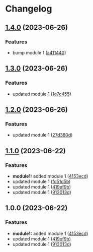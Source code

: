 # Changelog

## [1.4.0](https://github.com/ekkinox/go-modules/compare/module1/v1.3.0...module1/v1.4.0) (2023-06-26)


### Features

* bump module 1 ([a411440](https://github.com/ekkinox/go-modules/commit/a4114401f709f5a1ecd826a44c6c340945882590))

## [1.3.0](https://github.com/ekkinox/go-modules/compare/module1/v1.2.0...module1/v1.3.0) (2023-06-26)


### Features

* updated module 1 ([1e7c455](https://github.com/ekkinox/go-modules/commit/1e7c455e0e241ca5cc4e08cc035e88aee3312048))

## [1.2.0](https://github.com/ekkinox/go-modules/compare/module1/v1.1.0...module1/v1.2.0) (2023-06-26)


### Features

* updated module 1 ([27d380d](https://github.com/ekkinox/go-modules/commit/27d380dafb043abcf8e77b86f9ac7f4329575635))

## [1.1.0](https://github.com/ekkinox/go-modules/compare/module1-v1.0.0...module1/v1.1.0) (2023-06-22)


### Features

* **module1:** added module 1 ([4153ecd](https://github.com/ekkinox/go-modules/commit/4153ecd85804827a07f49f4c7cf0f519c2733d7f))
* updated module 1 ([fd51d5b](https://github.com/ekkinox/go-modules/commit/fd51d5bc3afd0d3ec827098a3ab9734ec3c7aa45))
* updated module 1 ([419ef9b](https://github.com/ekkinox/go-modules/commit/419ef9bc7349685fc1243ce7d069303cb2394839))
* updated module 1 ([913013d](https://github.com/ekkinox/go-modules/commit/913013da9321b464ac9420690bd7ab2dcd3268d0))

## 1.0.0 (2023-06-22)


### Features

* **module1:** added module 1 ([4153ecd](https://github.com/ekkinox/go-modules/commit/4153ecd85804827a07f49f4c7cf0f519c2733d7f))
* updated module 1 ([419ef9b](https://github.com/ekkinox/go-modules/commit/419ef9bc7349685fc1243ce7d069303cb2394839))
* updated module 1 ([913013d](https://github.com/ekkinox/go-modules/commit/913013da9321b464ac9420690bd7ab2dcd3268d0))
